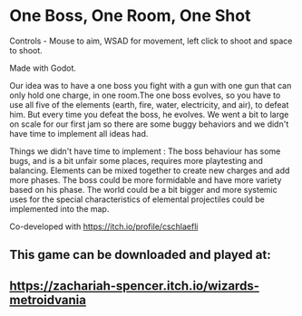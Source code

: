 # One Boss, One Room, One Shot

Controls - Mouse to aim, WSAD for movement, left click to shoot and space to shoot.  

Made with Godot.  

Our idea was to have a one boss you fight with a gun with one gun that can only hold one charge, in one room.The one boss evolves, so you have to use all five of the elements (earth, fire, water, electricity, and air), to defeat him. But every time you defeat the boss, he evolves.  We went a bit to large on scale for our first jam so there are some buggy behaviors and we didn't have time to implement all ideas had.  

Things we didn't have time to implement :  The boss behaviour has some bugs, and is a bit unfair some places, requires more playtesting and balancing.  Elements can be mixed together to create new charges and add more phases.  The boss could be more formidable and have more variety based on his phase.  The world could be a bit bigger and more systemic uses for the special characteristics of elemental projectiles could be implemented into the map.

Co-developed with https://itch.io/profile/cschlaefli

## This game can be downloaded and played at:
## https://zachariah-spencer.itch.io/wizards-metroidvania

